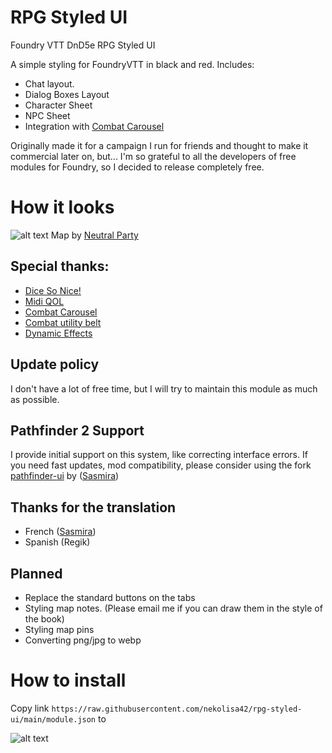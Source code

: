 # RPG Styled UI
Foundry VTT DnD5e RPG Styled UI

A simple styling for FoundryVTT in black and red. Includes:
- Chat layout.
- Dialog Boxes Layout
- Character Sheet
- NPC Sheet
- Integration with [Combat Carousel](https://github.com/death-save/combat-carousel-public)

Originally made it for a campaign I run for friends and thought to make it commercial later on, but...
I'm so grateful to all the developers of free modules for Foundry, so I decided to release completely free. 


# How it looks

![alt text](example.jpg "Title")
Map by [Neutral Party](https://www.patreon.com/neutralparty)

## Special thanks:

- [Dice So Nice!](https://gitlab.com/riccisi/foundryvtt-dice-so-nice)
- [Midi QOL](https://gitlab.com/tposney/midi-qol)
- [Combat Carousel](https://github.com/death-save/combat-carousel-public)
- [Combat utility belt](https://github.com/death-save/combat-utility-belt)
- [Dynamic Effects](https://gitlab.com/tposney/dae)

## Update policy
I don't have a lot of free time, but I will try to maintain this module as much as possible.

## Pathfinder 2 Support
I provide initial support on this system, like correcting interface errors. 
If you need fast updates, mod compatibility, please consider using the fork [pathfinder-ui](https://gitlab.com/sasmira/pathfinder-ui) by ([Sasmira](https://gitlab.com/sasmira))

## Thanks for the translation

- French ([Sasmira](https://gitlab.com/sasmira))
- Spanish (Regik)

## Planned

- Replace the standard buttons on the tabs
- Styling map notes. (Please email me if you can draw them in the style of the book)
- Styling map pins
- Converting png/jpg to webp

# How to install
Copy link ```https://raw.githubusercontent.com/nekolisa42/rpg-styled-ui/main/module.json``` to

![alt text](install.jpg "Title")

